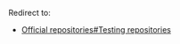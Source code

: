 Redirect to:

*   [Official repositories#Testing repositories](/index.php/Official_repositories#Testing_repositories "Official repositories")